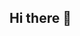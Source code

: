 ## Hi there 👋

<!--
**Boas vindas ao meu perfil 🖤EllenIncerpi/EllenIncerpi** is a ✨ _special_ ✨ repository because its `README.md` (this file) appears on your GitHub profile.
 

